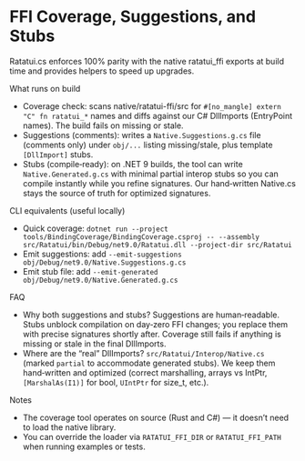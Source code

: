 # FFI Coverage, Suggestions, and Stubs

Ratatui.cs enforces 100% parity with the native ratatui_ffi exports at build time and provides helpers to speed up upgrades.

What runs on build
- Coverage check: scans native/ratatui-ffi/src for `#[no_mangle] extern "C" fn ratatui_*` names and diffs against our C# DllImports (EntryPoint names). The build fails on missing or stale.
- Suggestions (comments): writes a `Native.Suggestions.g.cs` file (comments only) under `obj/...` listing missing/stale, plus template `[DllImport]` stubs.
- Stubs (compile‑ready): on .NET 9 builds, the tool can write `Native.Generated.g.cs` with minimal partial interop stubs so you can compile instantly while you refine signatures. Our hand‑written Native.cs stays the source of truth for optimized signatures.

CLI equivalents (useful locally)
- Quick coverage: `dotnet run --project tools/BindingCoverage/BindingCoverage.csproj -- --assembly src/Ratatui/bin/Debug/net9.0/Ratatui.dll --project-dir src/Ratatui`
- Emit suggestions: add `--emit-suggestions obj/Debug/net9.0/Native.Suggestions.g.cs`
- Emit stub file: add `--emit-generated obj/Debug/net9.0/Native.Generated.g.cs`

FAQ
- Why both suggestions and stubs? Suggestions are human‑readable. Stubs unblock compilation on day‑zero FFI changes; you replace them with precise signatures shortly after. Coverage still fails if anything is missing or stale in the final DllImports.
- Where are the “real” DllImports? `src/Ratatui/Interop/Native.cs` (marked `partial` to accommodate generated stubs). We keep them hand‑written and optimized (correct marshalling, arrays vs IntPtr, `[MarshalAs(I1)]` for bool, `UIntPtr` for size_t, etc.).

Notes
- The coverage tool operates on source (Rust and C#) — it doesn’t need to load the native library.
- You can override the loader via `RATATUI_FFI_DIR` or `RATATUI_FFI_PATH` when running examples or tests.


